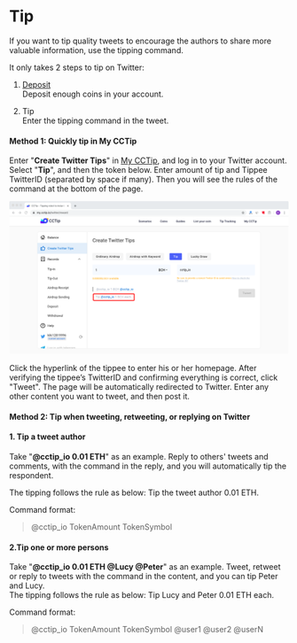 # Tip

If you want to tip quality tweets to encourage the authors to share more valuable information, use the tipping command.

It only takes 2 steps to tip on Twitter:

1. [Deposit](https://doc.cctip.io/guide/cctip-twitter/deposit)  
Deposit enough coins in your account.

2. Tip  
Enter the tipping command in the tweet.

#### Method 1: Quickly tip in My CCTip

Enter "**Create Twitter Tips**" in [My CCTip](https://my.cctip.io/twitter/reward), and log in to your Twitter account. Select "**Tip**", and then the token below. Enter amount of tip and Tippee TwitterID \(separated by space if many\). Then you will see the rules of the command at the bottom of the page.

![](../../.gitbook/assets/image%20%28249%29.png)

  
Click the hyperlink of the tippee to enter his or her homepage. After verifying the tippee’s TwitterID and confirming everything is correct, click "Tweet". The page will be automatically redirected to Twitter. Enter any other content you want to tweet, and then post it.‌

#### Method 2: Tip when tweeting, retweeting, or replying on Twitter <a id="method-2-create-airdrops-when-tweeting-retweeting-or-replying-on-twitter"></a>

#### 1. Tip a tweet author

Take "**@cctip\_io 0.01 ETH**" as an example. Reply to others' tweets and comments, with the command in the reply, and you will automatically tip the respondent.

The tipping follows the rule as below: Tip the tweet author 0.01 ETH.

Command format:

> @cctip\_io TokenAmount TokenSymbol

#### 2.Tip one or more persons

Take "**@cctip\_io 0.01 ETH @Lucy @Peter**" as an example. Tweet, retweet or reply to tweets with the command in the content, and you can tip Peter and Lucy.  
The tipping follows the rule as below: Tip Lucy and Peter 0.01 ETH each.

Command format:

> @cctip\_io TokenAmount TokenSymbol @user1 @user2 @userN

